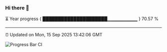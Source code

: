 ### Hi there 👋

⏳ Year progress { █████████████████████▁▁▁▁▁▁▁▁▁ } 70.57 %

---

⏰ Updated on Mon, 15 Sep 2025 13:42:06 GMT

![Progress Bar CI](https://github.com/IshwaranRudhara/GIT-ACTION/workflows/Progress%20Bar%20CI/badge.svg)
